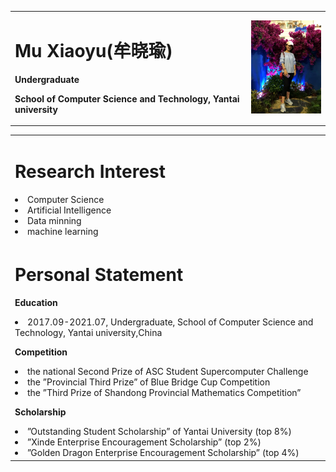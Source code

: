 <table border="0">
  <tr>
    <td width="75%">
      <h1>Mu Xiaoyu(牟晓瑜)</h1>
      <p><b>Undergraduate</b></p>
      <p><b>School of Computer Science and Technology, Yantai university</b></p>
    </td>
    <td width="25%">
      <img src="/a.jpg" width="100%">    
    </td>
  </tr>
</table>
<table border="0">
    <tr>
    <td width="75%">
      <h1>Research Interest</h1>
       <li>Computer Science<br>
      </li>
      <li>Artificial Intelligence<br>
      </li>
      <li>Data minning <br>
      </li>
      <li>machine learning<br>
      </li>
    </td>
  </tr>
  
  <tr>
    <td width="75%">
      <h1>Personal Statement</h1>
      <p><b>Education</b></p>
       <li>2017.09-2021.07, Undergraduate, School of Computer Science and Technology, Yantai university,China<br>
      </li>
      <p><b>Competition</b></p>
      <li>the national Second Prize of ASC Student Supercomputer Challenge<br>
      </li>
      <li> the ”Provincial Third Prize” of Blue Bridge Cup Competition<br>
      </li>
      <li> the ”Third Prize of Shandong Provincial Mathematics Competition”<br>
      </li>
      <p><b>Scholarship</b></p>
      <li> ”Outstanding Student Scholarship” of Yantai University (top 8%)<br>
      </li>
       <li> ”Xinde Enterprise Encouragement Scholarship” (top 2%)<br>
      </li>
       <li> ”Golden Dragon Enterprise Encouragement Scholarship” (top 4%)<br>
      </li>
    </td>

  </tr>
  
  
</table>











